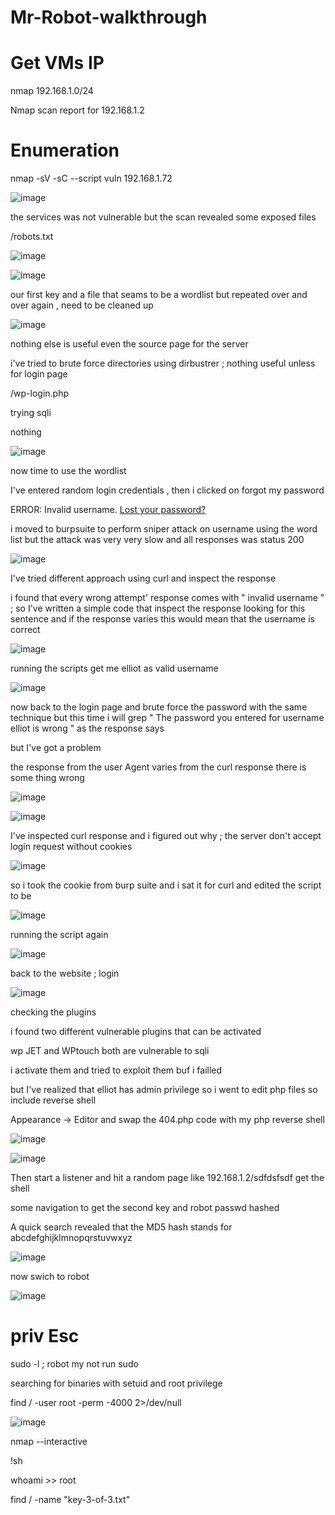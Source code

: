 # Mr-Robot-walkthrough

# Get VMs IP

nmap 192.168.1.0/24

Nmap scan report for 192.168.1.2

#  Enumeration

nmap -sV -sC --script vuln 192.168.1.72

![image](https://user-images.githubusercontent.com/52453415/128607576-d0016042-a0e7-49b6-87ec-8e93175ec1c3.png)


the services was not vulnerable but the scan revealed some exposed files 

/robots.txt

![image](https://user-images.githubusercontent.com/52453415/128607639-17e35a5c-1761-4811-ba53-63aa431ff04e.png)

![image](https://user-images.githubusercontent.com/52453415/128607647-4098f8e5-34e6-4fce-b53d-afc51cc526a9.png)

our first key and a file that seams to be a wordlist but repeated over and over again , need to be cleaned up

![image](https://user-images.githubusercontent.com/52453415/128607738-0a0a9756-bcbf-40fc-b3ff-9a01786f8b8e.png)


nothing else is useful even the source page for the server 

i've tried to brute force directories using dirbustrer ; nothing useful unless for login page 

/wp-login.php

trying sqli 

nothing 

![image](https://user-images.githubusercontent.com/52453415/128607919-dc35a632-5d6c-4a4a-b329-767721f5013a.png)

now time to use the wordlist 

I've entered random login credentials , then i clicked on forgot my password 

ERROR: Invalid username. [Lost your password?](http://192.168.1.2/wp-login.php?action=lostpassword)

i moved to burpsuite to perform sniper attack on username using the word list but the attack was very very slow and all responses was status 200

![image](https://user-images.githubusercontent.com/52453415/128608024-160ca169-6d7a-4cdc-80cb-7f3cd37f01ce.png)

I've tried different approach using curl and inspect the response 

i found that every wrong attempt' response comes with " invalid username " ; so I've written a simple code that inspect the response looking for this sentence and if the response varies this would mean that the username is correct 

![image](https://user-images.githubusercontent.com/52453415/128608121-ade79de2-d0f1-4462-ab69-652d0aa2981b.png)

running the scripts get me elliot as valid username 

![image](https://user-images.githubusercontent.com/52453415/128608136-73785bb3-cff6-4c8d-84bf-fcabcf1eb43a.png)

now back to the login page and brute force the password with the same technique but this time i will grep " The password you entered for username elliot is wrong " as the response says

but I've got a problem 

the response from the user Agent varies from the curl response there is some thing wrong 

![image](https://user-images.githubusercontent.com/52453415/128608463-b25429a6-6385-4324-98d7-cf75d5cf08a7.png)

![image](https://user-images.githubusercontent.com/52453415/128608376-b9a68d42-f948-41a5-834c-5ca9c281b731.png)


I've inspected curl response and i figured out why ; the server don't accept login request without cookies 

![image](https://user-images.githubusercontent.com/52453415/128608220-ca98372c-590a-40a0-85d5-5e4b89eee990.png)


so i took  the cookie from burp suite and i sat it  for curl and edited the script to be 

![image](https://user-images.githubusercontent.com/52453415/128608390-f1627a40-9ebc-4545-971d-d498b96dae4e.png)

running the script again 

![image](https://user-images.githubusercontent.com/52453415/128608405-fa30fc07-0f76-4564-a5aa-3f27000b1578.png)

back to the website ; login 

![image](https://user-images.githubusercontent.com/52453415/128608434-aece7bf7-be2a-417d-8e21-2bff73ed977f.png)


checking the plugins 


i found two different vulnerable plugins that can be activated 

wp JET and WPtouch both are vulnerable to sqli 

i activate them and tried to exploit them buf i failled 

but I've realized that elliot has admin privilege so i went to edit php files so include reverse shell 

 Appearance -> Editor and swap the 404.php code with  my php reverse shell 
 
 ![image](https://user-images.githubusercontent.com/52453415/128643966-a619c924-3564-48c2-8402-e4e907ff9435.png)


![image](https://user-images.githubusercontent.com/52453415/128643974-c102cf32-0a09-4c99-8f65-f4a575583f88.png)

Then start a listener and hit a random page like 192.168.1.2/sdfdsfsdf get the shell 

some navigation to get the second key and robot passwd hashed


A quick search revealed that the MD5 hash stands for abcdefghijklmnopqrstuvwxyz

![image](https://user-images.githubusercontent.com/52453415/128644158-371fbab8-541b-420c-9932-5fded8e70ba2.png)


now swich to robot 

![image](https://user-images.githubusercontent.com/52453415/128644031-6c983cbc-f45c-42ed-afbd-87276c6a9591.png)

# priv Esc

sudo -l ; robot my not run sudo

searching for binaries with setuid and root privilege  

find / -user root -perm -4000 2>/dev/null

![image](https://user-images.githubusercontent.com/52453415/128644121-162c5cc2-61e9-4964-b3a1-b5c643c731a4.png)

nmap --interactive

!sh 

whoami >> root 

find / -name "key-3-of-3.txt"



